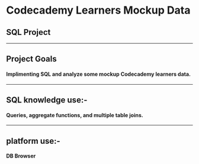 # Codecademy Learners Mockup Data
## SQL Project
-----

## Project Goals

#### Implimenting SQL and analyze some mockup Codecademy learners data.
-----

## SQL knowledge use:-

####  Queries, aggregate functions, and multiple table joins. 
-----
##  platform use:-
#### DB Browser
